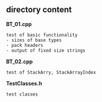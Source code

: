## directory content

**BT_01.cpp**
```
test of basic functionality
- sizes of base types
- pack headers
- output of fixed size strings
```

**BT_02.cpp**
```
test of StackArry, StackArrayIndex
```

**TestClasses.h**
```
test classes
```
